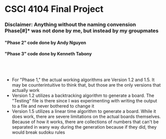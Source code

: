 # CSCI 4104 Final Project

### Disclaimer: Anything without the naming convension Phase[#]* was not done by me, but instead by my groupmates
#### "Phase 2" code done by Andy Nguyen
#### "Phase 3" code done by Kenneth Tabony
<br><br>




- For "Phase 1," the actual working algorithms are Version 1.2 and 1.5. It may be counterintuitive to think that, but those are the only versions that actually work
- Version 1.2 utilizes a backtracking algorithm to generate a board. The "Testing" file is there since I was experimenting with writing the output to a file and never bothered to change it
- Version 1.5 utilizes a linear time algorithm to generate a board. While it does work, there are severe limitations on the actual boards themselves. Because of how it works, there are collections of numbers that can't be separated in wany way during the generation because if they did, they would break sudoku rules

